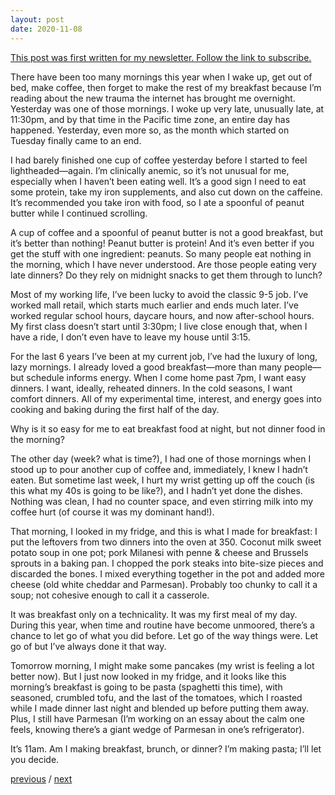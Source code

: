 ```yaml
---
layout: post
date: 2020-11-08
---
```


[This post was first written for my newsletter. Follow the link to subscribe.](https://jessdriscoll.substack.com/p/kiss-in-the-kitchen-like-its-a-dance)

There have been too many mornings this year when I wake up, get out of bed, make coffee, then forget to make the rest of my breakfast because I’m reading about the new trauma the internet has brought me overnight. Yesterday was one of those mornings. I woke up very late, unusually late, at 11:30pm, and by that time in the Pacific time zone, an entire day has happened. Yesterday, even more so, as the month which started on Tuesday finally came to an end.

I had barely finished one cup of coffee yesterday before I started to feel lightheaded—again. I’m clinically anemic, so it’s not unusual for me, especially when I haven’t been eating well. It’s a good sign I need to eat some protein, take my iron supplements, and also cut down on the caffeine. It’s recommended you take iron with food, so I ate a spoonful of peanut butter while I continued scrolling.

A cup of coffee and a spoonful of peanut butter is not a good breakfast, but it’s better than nothing! Peanut butter is protein! And it’s even better if you get the stuff with one ingredient: peanuts. So many people eat nothing in the morning, which I have never understood. Are those people eating very late dinners? Do they rely on midnight snacks to get them through to lunch? 

Most of my working life, I’ve been lucky to avoid the classic 9-5 job. I’ve worked mall retail, which starts much earlier and ends much later. I’ve worked regular school hours, daycare hours, and now after-school hours. My first class doesn’t start until 3:30pm; I live close enough that, when I have a ride, I don’t even have to leave my house until 3:15. 

For the last 6 years I’ve been at my current job, I’ve had the luxury of long, lazy mornings. I already loved a good breakfast—more than many people—but schedule informs energy. When I come home past 7pm, I want easy dinners. I want, ideally, reheated dinners. In the cold seasons, I want comfort dinners. All of my experimental time, interest, and energy goes into cooking and baking during the first half of the day.

Why is it so easy for me to eat breakfast food at night, but not dinner food in the morning?

The other day (week? what is time?), I had one of those mornings when I stood up to pour another cup of coffee and, immediately, I knew I hadn’t eaten. But sometime last week, I hurt my wrist getting up off the couch (is this what my 40s is going to be like?), and I hadn’t yet done the dishes. Nothing was clean, I had no counter space, and even stirring milk into my coffee hurt (of course it was my dominant hand!). 

That morning, I looked in my fridge, and this is what I made for breakfast: I put the leftovers from two dinners into the oven at 350. Coconut milk sweet potato soup in one pot; pork Milanesi with penne & cheese and Brussels sprouts in a baking pan. I chopped the pork steaks into bite-size pieces and discarded the bones. I mixed everything together in the pot and added more cheese (old white cheddar and Parmesan). Probably too chunky to call it a soup; not cohesive enough to call it a casserole. 

It was breakfast only on a technicality. It was my first meal of my day. During this year, when time and routine have become unmoored, there’s a chance to let go of what you did before. Let go of the way things were. Let go of but I’ve always done it that way.

Tomorrow morning, I might make some pancakes (my wrist is feeling a lot better now). But I just now looked in my fridge, and it looks like this morning’s breakfast is going to be pasta (spaghetti this time), with seasoned, crumbled tofu, and the last of the tomatoes, which I roasted while I made dinner last night and blended up before putting them away. Plus, I still have Parmesan (I’m working on an essay about the calm one feels, knowing there’s a giant wedge of Parmesan in one’s refrigerator). 

It’s 11am. Am I making breakfast, brunch, or dinner? I’m making pasta; I’ll let you decide.

<a href="{{page.previous.url}}">previous</a> / <a href="{{page.next.url}}">next</a>
